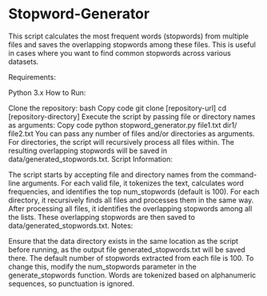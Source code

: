 # Stopword-Generator


This script calculates the most frequent words (stopwords) from multiple files and saves the overlapping stopwords among these files. This is useful in cases where you want to find common stopwords across various datasets.

Requirements:

Python 3.x
How to Run:

Clone the repository:
bash
Copy code
git clone [repository-url]
cd [repository-directory]
Execute the script by passing file or directory names as arguments:
Copy code
python stopword_generator.py file1.txt dir1/ file2.txt
You can pass any number of files and/or directories as arguments.
For directories, the script will recursively process all files within.
The resulting overlapping stopwords will be saved in data/generated_stopwords.txt.
Script Information:

The script starts by accepting file and directory names from the command-line arguments.
For each valid file, it tokenizes the text, calculates word frequencies, and identifies the top num_stopwords (default is 100).
For each directory, it recursively finds all files and processes them in the same way.
After processing all files, it identifies the overlapping stopwords among all the lists.
These overlapping stopwords are then saved to data/generated_stopwords.txt.
Notes:

Ensure that the data directory exists in the same location as the script before running, as the output file generated_stopwords.txt will be saved there.
The default number of stopwords extracted from each file is 100. To change this, modify the num_stopwords parameter in the generate_stopwords function.
Words are tokenized based on alphanumeric sequences, so punctuation is ignored.
